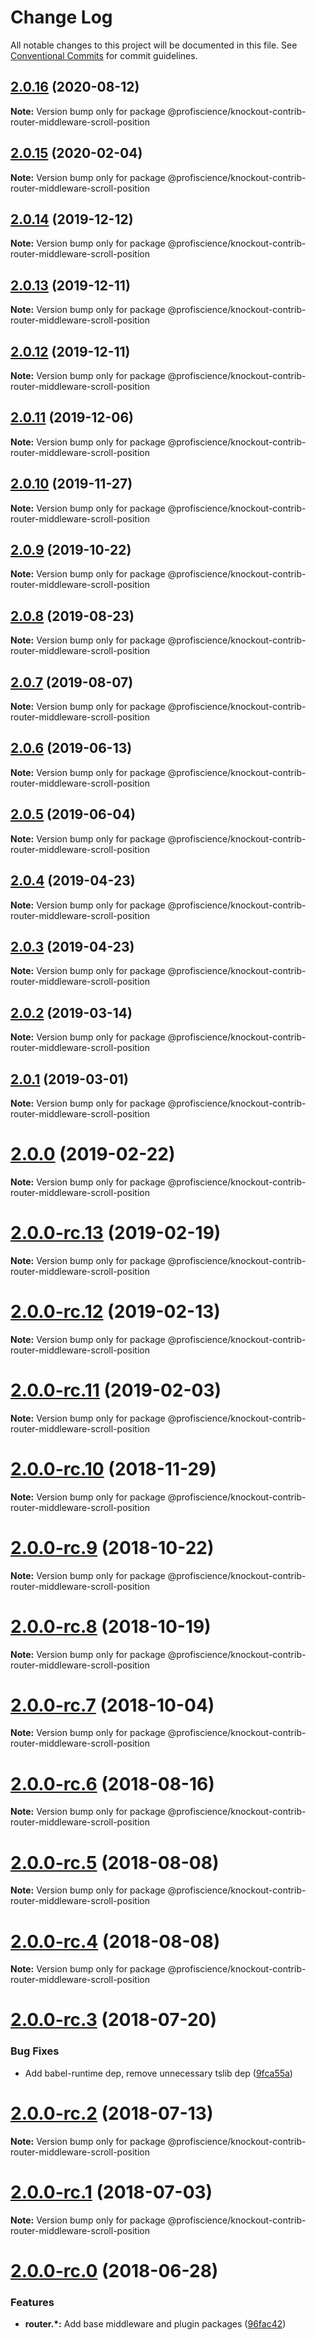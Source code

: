 # Change Log

All notable changes to this project will be documented in this file.
See [Conventional Commits](https://conventionalcommits.org) for commit guidelines.

## [2.0.16](https://github.com/Profiscience/knockout-contrib/compare/@profiscience/knockout-contrib-router-middleware-scroll-position@2.0.15...@profiscience/knockout-contrib-router-middleware-scroll-position@2.0.16) (2020-08-12)

**Note:** Version bump only for package @profiscience/knockout-contrib-router-middleware-scroll-position





## [2.0.15](https://github.com/Profiscience/knockout-contrib/compare/@profiscience/knockout-contrib-router-middleware-scroll-position@2.0.14...@profiscience/knockout-contrib-router-middleware-scroll-position@2.0.15) (2020-02-04)

**Note:** Version bump only for package @profiscience/knockout-contrib-router-middleware-scroll-position





## [2.0.14](https://github.com/Profiscience/knockout-contrib/compare/@profiscience/knockout-contrib-router-middleware-scroll-position@2.0.13...@profiscience/knockout-contrib-router-middleware-scroll-position@2.0.14) (2019-12-12)

**Note:** Version bump only for package @profiscience/knockout-contrib-router-middleware-scroll-position





## [2.0.13](https://github.com/Profiscience/knockout-contrib/compare/@profiscience/knockout-contrib-router-middleware-scroll-position@2.0.12...@profiscience/knockout-contrib-router-middleware-scroll-position@2.0.13) (2019-12-11)

**Note:** Version bump only for package @profiscience/knockout-contrib-router-middleware-scroll-position





## [2.0.12](https://github.com/Profiscience/knockout-contrib/compare/@profiscience/knockout-contrib-router-middleware-scroll-position@2.0.11...@profiscience/knockout-contrib-router-middleware-scroll-position@2.0.12) (2019-12-11)

**Note:** Version bump only for package @profiscience/knockout-contrib-router-middleware-scroll-position





## [2.0.11](https://github.com/Profiscience/knockout-contrib/compare/@profiscience/knockout-contrib-router-middleware-scroll-position@2.0.10...@profiscience/knockout-contrib-router-middleware-scroll-position@2.0.11) (2019-12-06)

**Note:** Version bump only for package @profiscience/knockout-contrib-router-middleware-scroll-position





## [2.0.10](https://github.com/Profiscience/knockout-contrib/compare/@profiscience/knockout-contrib-router-middleware-scroll-position@2.0.9...@profiscience/knockout-contrib-router-middleware-scroll-position@2.0.10) (2019-11-27)

**Note:** Version bump only for package @profiscience/knockout-contrib-router-middleware-scroll-position





## [2.0.9](https://github.com/Profiscience/knockout-contrib/compare/@profiscience/knockout-contrib-router-middleware-scroll-position@2.0.8...@profiscience/knockout-contrib-router-middleware-scroll-position@2.0.9) (2019-10-22)

**Note:** Version bump only for package @profiscience/knockout-contrib-router-middleware-scroll-position





## [2.0.8](https://github.com/Profiscience/knockout-contrib/compare/@profiscience/knockout-contrib-router-middleware-scroll-position@2.0.7...@profiscience/knockout-contrib-router-middleware-scroll-position@2.0.8) (2019-08-23)

**Note:** Version bump only for package @profiscience/knockout-contrib-router-middleware-scroll-position





## [2.0.7](https://github.com/Profiscience/knockout-contrib/compare/@profiscience/knockout-contrib-router-middleware-scroll-position@2.0.6...@profiscience/knockout-contrib-router-middleware-scroll-position@2.0.7) (2019-08-07)

**Note:** Version bump only for package @profiscience/knockout-contrib-router-middleware-scroll-position

## [2.0.6](https://github.com/Profiscience/knockout-contrib/compare/@profiscience/knockout-contrib-router-middleware-scroll-position@2.0.5...@profiscience/knockout-contrib-router-middleware-scroll-position@2.0.6) (2019-06-13)

**Note:** Version bump only for package @profiscience/knockout-contrib-router-middleware-scroll-position

## [2.0.5](https://github.com/Profiscience/knockout-contrib/compare/@profiscience/knockout-contrib-router-middleware-scroll-position@2.0.4...@profiscience/knockout-contrib-router-middleware-scroll-position@2.0.5) (2019-06-04)

**Note:** Version bump only for package @profiscience/knockout-contrib-router-middleware-scroll-position

## [2.0.4](https://github.com/Profiscience/knockout-contrib/compare/@profiscience/knockout-contrib-router-middleware-scroll-position@2.0.3...@profiscience/knockout-contrib-router-middleware-scroll-position@2.0.4) (2019-04-23)

**Note:** Version bump only for package @profiscience/knockout-contrib-router-middleware-scroll-position

## [2.0.3](https://github.com/Profiscience/knockout-contrib/compare/@profiscience/knockout-contrib-router-middleware-scroll-position@2.0.2...@profiscience/knockout-contrib-router-middleware-scroll-position@2.0.3) (2019-04-23)

**Note:** Version bump only for package @profiscience/knockout-contrib-router-middleware-scroll-position

## [2.0.2](https://github.com/Profiscience/knockout-contrib/compare/@profiscience/knockout-contrib-router-middleware-scroll-position@2.0.1...@profiscience/knockout-contrib-router-middleware-scroll-position@2.0.2) (2019-03-14)

**Note:** Version bump only for package @profiscience/knockout-contrib-router-middleware-scroll-position

## [2.0.1](https://github.com/Profiscience/knockout-contrib/compare/@profiscience/knockout-contrib-router-middleware-scroll-position@2.0.0...@profiscience/knockout-contrib-router-middleware-scroll-position@2.0.1) (2019-03-01)

**Note:** Version bump only for package @profiscience/knockout-contrib-router-middleware-scroll-position

# [2.0.0](https://github.com/Profiscience/knockout-contrib/compare/@profiscience/knockout-contrib-router-middleware-scroll-position@2.0.0-rc.13...@profiscience/knockout-contrib-router-middleware-scroll-position@2.0.0) (2019-02-22)

**Note:** Version bump only for package @profiscience/knockout-contrib-router-middleware-scroll-position

# [2.0.0-rc.13](https://github.com/Profiscience/knockout-contrib/compare/@profiscience/knockout-contrib-router-middleware-scroll-position@2.0.0-rc.12...@profiscience/knockout-contrib-router-middleware-scroll-position@2.0.0-rc.13) (2019-02-19)

**Note:** Version bump only for package @profiscience/knockout-contrib-router-middleware-scroll-position

# [2.0.0-rc.12](https://github.com/Profiscience/knockout-contrib/compare/@profiscience/knockout-contrib-router-middleware-scroll-position@2.0.0-rc.11...@profiscience/knockout-contrib-router-middleware-scroll-position@2.0.0-rc.12) (2019-02-13)

**Note:** Version bump only for package @profiscience/knockout-contrib-router-middleware-scroll-position

# [2.0.0-rc.11](https://github.com/Profiscience/knockout-contrib/compare/@profiscience/knockout-contrib-router-middleware-scroll-position@2.0.0-rc.10...@profiscience/knockout-contrib-router-middleware-scroll-position@2.0.0-rc.11) (2019-02-03)

**Note:** Version bump only for package @profiscience/knockout-contrib-router-middleware-scroll-position

# [2.0.0-rc.10](https://github.com/Profiscience/knockout-contrib/compare/@profiscience/knockout-contrib-router-middleware-scroll-position@2.0.0-rc.9...@profiscience/knockout-contrib-router-middleware-scroll-position@2.0.0-rc.10) (2018-11-29)

**Note:** Version bump only for package @profiscience/knockout-contrib-router-middleware-scroll-position

# [2.0.0-rc.9](https://github.com/Profiscience/knockout-contrib/compare/@profiscience/knockout-contrib-router-middleware-scroll-position@2.0.0-rc.8...@profiscience/knockout-contrib-router-middleware-scroll-position@2.0.0-rc.9) (2018-10-22)

**Note:** Version bump only for package @profiscience/knockout-contrib-router-middleware-scroll-position

# [2.0.0-rc.8](https://github.com/Profiscience/knockout-contrib/compare/@profiscience/knockout-contrib-router-middleware-scroll-position@2.0.0-rc.7...@profiscience/knockout-contrib-router-middleware-scroll-position@2.0.0-rc.8) (2018-10-19)

**Note:** Version bump only for package @profiscience/knockout-contrib-router-middleware-scroll-position

<a name="2.0.0-rc.7"></a>

# [2.0.0-rc.7](https://github.com/Profiscience/knockout-contrib/compare/@profiscience/knockout-contrib-router-middleware-scroll-position@2.0.0-rc.6...@profiscience/knockout-contrib-router-middleware-scroll-position@2.0.0-rc.7) (2018-10-04)

**Note:** Version bump only for package @profiscience/knockout-contrib-router-middleware-scroll-position

<a name="2.0.0-rc.6"></a>

# [2.0.0-rc.6](https://github.com/Profiscience/knockout-contrib/compare/@profiscience/knockout-contrib-router-middleware-scroll-position@2.0.0-rc.5...@profiscience/knockout-contrib-router-middleware-scroll-position@2.0.0-rc.6) (2018-08-16)

**Note:** Version bump only for package @profiscience/knockout-contrib-router-middleware-scroll-position

<a name="2.0.0-rc.5"></a>

# [2.0.0-rc.5](https://github.com/Profiscience/knockout-contrib/compare/@profiscience/knockout-contrib-router-middleware-scroll-position@2.0.0-rc.4...@profiscience/knockout-contrib-router-middleware-scroll-position@2.0.0-rc.5) (2018-08-08)

**Note:** Version bump only for package @profiscience/knockout-contrib-router-middleware-scroll-position

<a name="2.0.0-rc.4"></a>

# [2.0.0-rc.4](https://github.com/Profiscience/knockout-contrib/compare/@profiscience/knockout-contrib-router-middleware-scroll-position@2.0.0-rc.3...@profiscience/knockout-contrib-router-middleware-scroll-position@2.0.0-rc.4) (2018-08-08)

**Note:** Version bump only for package @profiscience/knockout-contrib-router-middleware-scroll-position

<a name="2.0.0-rc.3"></a>

# [2.0.0-rc.3](https://github.com/Profiscience/knockout-contrib/compare/@profiscience/knockout-contrib-router-middleware-scroll-position@2.0.0-rc.2...@profiscience/knockout-contrib-router-middleware-scroll-position@2.0.0-rc.3) (2018-07-20)

### Bug Fixes

- Add babel-runtime dep, remove unnecessary tslib dep ([9fca55a](https://github.com/Profiscience/knockout-contrib/commit/9fca55a))

<a name="2.0.0-rc.2"></a>

# [2.0.0-rc.2](https://github.com/Profiscience/knockout-contrib/compare/@profiscience/knockout-contrib-router-middleware-scroll-position@2.0.0-rc.1...@profiscience/knockout-contrib-router-middleware-scroll-position@2.0.0-rc.2) (2018-07-13)

**Note:** Version bump only for package @profiscience/knockout-contrib-router-middleware-scroll-position

<a name="2.0.0-rc.1"></a>

# [2.0.0-rc.1](https://github.com/Profiscience/knockout-contrib/compare/@profiscience/knockout-contrib-router-middleware-scroll-position@2.0.0-rc.0...@profiscience/knockout-contrib-router-middleware-scroll-position@2.0.0-rc.1) (2018-07-03)

**Note:** Version bump only for package @profiscience/knockout-contrib-router-middleware-scroll-position

<a name="2.0.0-rc.0"></a>

# [2.0.0-rc.0](https://github.com/Profiscience/knockout-contrib/compare/@profiscience/knockout-contrib-router-middleware-scroll-position@1.0.0-alpha.9...@profiscience/knockout-contrib-router-middleware-scroll-position@2.0.0-rc.0) (2018-06-28)

### Features

- **router.\*:** Add base middleware and plugin packages ([96fac42](https://github.com/Profiscience/knockout-contrib/commit/96fac42))

